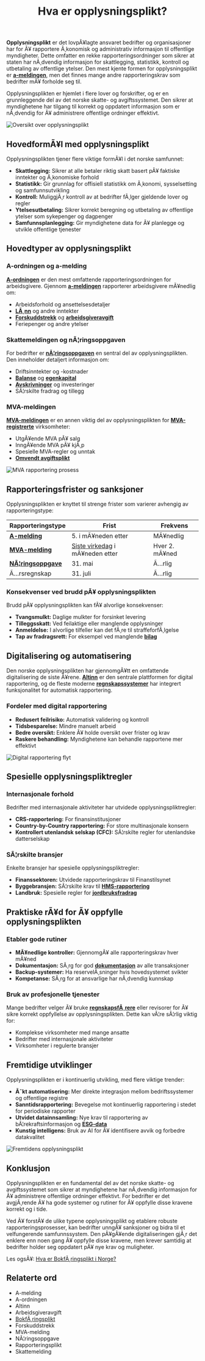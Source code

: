 ﻿---
title: "Hva er opplysningsplikt?"
meta_title: "Hva er opplysningsplikt?"
meta_description: '**Opplysningsplikt** er det lovpÃ¥lagte ansvaret bedrifter og organisasjoner har for Ã¥ rapportere Ã¸konomisk og administrativ informasjon til offentlige myndig...'
slug: hva-er-opplysningsplikt
type: blog
layout: pages/single
---

**Opplysningsplikt** er det lovpÃ¥lagte ansvaret bedrifter og organisasjoner har for Ã¥ rapportere Ã¸konomisk og administrativ informasjon til offentlige myndigheter. Dette omfatter en rekke rapporteringsordninger som sikrer at staten har nÃ¸dvendig informasjon for skattlegging, statistikk, kontroll og utbetaling av offentlige ytelser. Den mest kjente formen for opplysningsplikt er **[a-meldingen](/blogs/regnskap/hva-er-a-melding "Hva er a-melding? En komplett guide")**, men det finnes mange andre rapporteringskrav som bedrifter mÃ¥ forholde seg til.

Opplysningsplikten er hjemlet i flere lover og forskrifter, og er en grunnleggende del av det norske skatte- og avgiftssystemet. Den sikrer at myndighetene har tilgang til korrekt og oppdatert informasjon som er nÃ¸dvendig for Ã¥ administrere offentlige ordninger effektivt.

![Oversikt over opplysningsplikt](opplysningsplikt-oversikt.svg)

## HovedformÃ¥l med opplysningsplikt

Opplysningsplikten tjener flere viktige formÃ¥l i det norske samfunnet:

* **Skattlegging:** Sikrer at alle betaler riktig skatt basert pÃ¥ faktiske inntekter og Ã¸konomiske forhold
* **Statistikk:** Gir grunnlag for offisiell statistikk om Ã¸konomi, sysselsetting og samfunnsutvikling
* **Kontroll:** MuliggjÃ¸r kontroll av at bedrifter fÃ¸lger gjeldende lover og regler
* **Ytelsesutbetaling:** Sikrer korrekt beregning og utbetaling av offentlige ytelser som sykepenger og dagpenger
* **Samfunnsplanlegging:** Gir myndighetene data for Ã¥ planlegge og utvikle offentlige tjenester

## Hovedtyper av opplysningsplikt

### A-ordningen og a-melding

**[A-ordningen](/blogs/regnskap/hva-er-a-ordningen "Hva er A-ordningen?")** er den mest omfattende rapporteringsordningen for arbeidsgivere. Gjennom **[a-meldingen](/blogs/regnskap/hva-er-a-melding "Hva er a-melding? En komplett guide")** rapporterer arbeidsgivere mÃ¥nedlig om:

* Arbeidsforhold og ansettelsesdetaljer
* **[LÃ¸nn](/blogs/regnskap/hva-er-lonn "Hva er LÃ¸nn? Komplett Guide til LÃ¸nnsutbetaling og RegnskapsfÃ¸ring")** og andre inntekter
* **[Forskuddstrekk](/blogs/regnskap/hva-er-forskuddstrekk "Hva er Forskuddstrekk? Komplett Guide til Skattetrekk i LÃ¸nn")** og **[arbeidsgiveravgift](/blogs/regnskap/hva-er-arbeidsgiveravgift "Hva er Arbeidsgiveravgift? En Komplett Guide til Norges LÃ¸nnsavgift")**
* Feriepenger og andre ytelser

### Skattemeldingen og nÃ¦ringsoppgaven

For bedrifter er **[nÃ¦ringsoppgaven](/blogs/regnskap/hva-er-naeringsoppgave "Hva er NÃ¦ringsoppgave? Komplett Guide til Selvangivelse for NÃ¦ringsdrivende")** en sentral del av opplysningsplikten. Den inneholder detaljert informasjon om:

* Driftsinntekter og -kostnader
* **[Balanse](/blogs/regnskap/hva-er-balanse "Hva er Balanse? En Enkel Forklaring av Balanseregnskap")** og **[egenkapital](/blogs/regnskap/hva-er-egenkapital "Hva er Egenkapital? En Komplett Guide til Bedriftens Egenkapital")**
* **[Avskrivninger](/blogs/regnskap/hva-er-avskrivning "Hva er Avskrivning? Komplett Guide til Avskrivning av Driftsmidler")** og investeringer
* SÃ¦rskilte fradrag og tillegg

### MVA-meldingen

**[MVA-meldingen](/blogs/regnskap/hva-er-mva-melding "Hva er MVA-melding? Komplett Guide til Merverdiavgift Rapportering")** er en annen viktig del av opplysningsplikten for **[MVA-registrerte](/blogs/regnskap/hva-er-mva-registeret "Hva er MVA-registeret? Guide til Merverdiavgift Registrering")** virksomheter:

* UtgÃ¥ende MVA pÃ¥ salg
* InngÃ¥ende MVA pÃ¥ kjÃ¸p
* Spesielle MVA-regler og unntak
* **[Omvendt avgiftsplikt](/blogs/regnskap/omvendt-avgiftsplikt "Omvendt Avgiftsplikt - Komplett Guide til Reverse Charge MVA")**

![MVA rapportering prosess](mva-rapportering-prosess.svg)

## Rapporteringsfrister og sanksjoner

Opplysningsplikten er knyttet til strenge frister som varierer avhengig av rapporteringstype:

| Rapporteringstype | Frist | Frekvens |
|-------------------|-------|----------|
| **[A-melding](/blogs/regnskap/hva-er-a-melding "Hva er a-melding? En komplett guide")** | 5. i mÃ¥neden etter | MÃ¥nedlig |
| **[MVA-melding](/blogs/regnskap/hva-er-mva-melding "Hva er MVA-melding? Komplett Guide til Merverdiavgift Rapportering")** | [Siste virkedag](/blogs/regnskap/virkedager "Virkedager") i mÃ¥neden etter | Hver 2. mÃ¥ned |
| **[NÃ¦ringsoppgave](/blogs/regnskap/hva-er-naeringsoppgave "Hva er NÃ¦ringsoppgave? Komplett Guide til Selvangivelse for NÃ¦ringsdrivende")** | 31. mai | Ã…rlig |
| Ã…rsregnskap | 31. juli | Ã…rlig |

### Konsekvenser ved brudd pÃ¥ opplysningsplikten

Brudd pÃ¥ opplysningsplikten kan fÃ¥ alvorlige konsekvenser:

* **Tvangsmulkt:** Daglige mulkter for forsinket levering
* **Tilleggsskatt:** Ved feilaktige eller manglende opplysninger
* **Anmeldelse:** I alvorlige tilfeller kan det fÃ¸re til straffeforfÃ¸lgelse
* **Tap av fradragsrett:** For eksempel ved manglende **[bilag](/blogs/regnskap/hva-er-bilag "Hva er Bilag? Komplett Guide til Regnskapsbilag og Dokumentasjon")**

## Digitalisering og automatisering

Den norske opplysningsplikten har gjennomgÃ¥tt en omfattende digitalisering de siste Ã¥rene. **[Altinn](/blogs/regnskap/hva-er-altinn "Hva er Altinn? Norges Digitale Portal for NÃ¦ringsliv og Privatpersoner")** er den sentrale plattformen for digital rapportering, og de fleste moderne **[regnskapssystemer](/blogs/regnskap/hva-er-regnskap "Hva er Regnskap? En Enkel Forklaring")** har integrert funksjonalitet for automatisk rapportering.

### Fordeler med digital rapportering

* **Redusert feilrisiko:** Automatisk validering og kontroll
* **Tidsbesparelse:** Mindre manuelt arbeid
* **Bedre oversikt:** Enklere Ã¥ holde oversikt over frister og krav
* **Raskere behandling:** Myndighetene kan behandle rapportene mer effektivt

![Digital rapportering flyt](digital-rapportering-flyt.svg)

## Spesielle opplysningspliktregler

### Internasjonale forhold

Bedrifter med internasjonale aktiviteter har utvidede opplysningspliktregler:

* **CRS-rapportering:** For finansinstitusjoner
* **Country-by-Country rapportering:** For store multinasjonale konsern
* **Kontrollert utenlandsk selskap (CFC):** SÃ¦rskilte regler for utenlandske datterselskap

### SÃ¦rskilte bransjer

Enkelte bransjer har spesielle opplysningspliktregler:

* **Finanssektoren:** Utvidede rapporteringskrav til Finanstilsynet
* **Byggebransjen:** SÃ¦rskilte krav til **[HMS-rapportering](/blogs/regnskap/hva-er-internkontroll "Hva er Internkontroll? Guide til Internkontrollsystemer i Bedrifter")**
* **Landbruk:** Spesielle regler for **[jordbruksfradrag](/blogs/regnskap/hva-er-jordbruksfradrag "Hva er Jordbruksfradrag? Komplett Guide til Skattefradrag i Landbruket")**

## Praktiske rÃ¥d for Ã¥ oppfylle opplysningsplikten

### Etabler gode rutiner

* **MÃ¥nedlige kontroller:** GjennomgÃ¥ alle rapporteringskrav hver mÃ¥ned
* **Dokumentasjon:** SÃ¸rg for god **[dokumentasjon](/blogs/regnskap/hva-er-dokumentasjon-regnskap-bokforing "Hva er Dokumentasjon (regnskap, bokfÃ¸ring)? Komplett Guide til Regnskapsdokumentasjon")** av alle transaksjoner
* **Backup-systemer:** Ha reservelÃ¸sninger hvis hovedsystemet svikter
* **Kompetanse:** SÃ¸rg for at ansvarlige har nÃ¸dvendig kunnskap

### Bruk av profesjonelle tjenester

Mange bedrifter velger Ã¥ bruke **[regnskapsfÃ¸rere](/blogs/regnskap/hva-er-en-regnskapsforer "Hva er en RegnskapsfÃ¸rer? Komplett Guide til RegnskapsfÃ¸ring")** eller revisorer for Ã¥ sikre korrekt oppfyllelse av opplysningsplikten. Dette kan vÃ¦re sÃ¦rlig viktig for:

* Komplekse virksomheter med mange ansatte
* Bedrifter med internasjonale aktiviteter
* Virksomheter i regulerte bransjer

## Fremtidige utviklinger

Opplysningsplikten er i kontinuerlig utvikling, med flere viktige trender:

* **Ã˜kt automatisering:** Mer direkte integrasjon mellom bedriftssystemer og offentlige registre
* **Sanntidsrapportering:** Bevegelse mot kontinuerlig rapportering i stedet for periodiske rapporter
* **Utvidet datainnsamling:** Nye krav til rapportering av bÃ¦rekraftsinformasjon og **[ESG-data](/blogs/regnskap/hva-er-esg "Hva er ESG? Komplett Guide til Environmental, Social og Governance")**
* **Kunstig intelligens:** Bruk av AI for Ã¥ identifisere avvik og forbedre datakvalitet

![Fremtidens opplysningsplikt](fremtidens-opplysningsplikt.svg)

## Konklusjon

Opplysningsplikten er en fundamental del av det norske skatte- og avgiftssystemet som sikrer at myndighetene har nÃ¸dvendig informasjon for Ã¥ administrere offentlige ordninger effektivt. For bedrifter er det avgjÃ¸rende Ã¥ ha gode systemer og rutiner for Ã¥ oppfylle disse kravene korrekt og i tide.

Ved Ã¥ forstÃ¥ de ulike typene opplysningsplikt og etablere robuste rapporteringsprosesser, kan bedrifter unngÃ¥ sanksjoner og bidra til et velfungerende samfunnssystem. Den pÃ¥gÃ¥ende digitaliseringen gjÃ¸r det enklere enn noen gang Ã¥ oppfylle disse kravene, men krever samtidig at bedrifter holder seg oppdatert pÃ¥ nye krav og muligheter.

Les ogsÃ¥: [Hva er BokfÃ¸ringsplikt i Norge?](/blogs/regnskap/hva-er-bokforingsplikt "Hva er BokfÃ¸ringsplikt i Norge?")

## Relaterte ord

* A-melding
* A-ordningen
* Altinn
* Arbeidsgiveravgift
* [BokfÃ¸ringsplikt](/blogs/regnskap/hva-er-bokforingsplikt "Hva er BokfÃ¸ringsplikt i Norge?")
* Forskuddstrekk
* MVA-melding
* NÃ¦ringsoppgave
* Rapporteringsplikt
* Skattemelding
